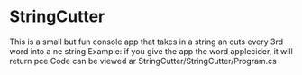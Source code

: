 # StringCutter
This is a small but fun console app that takes in a string an cuts every 3rd word into a ne string
Example: if you give the app the word applecider, it will return pce
Code can be viewed ar StringCutter/StringCutter/Program.cs
